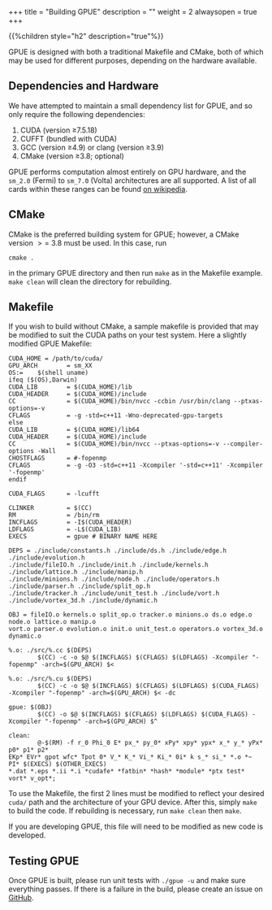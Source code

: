 +++
title = "Building GPUE"
description = ""
weight = 2
alwaysopen = true
+++

{{%children style="h2" description="true"%}}

GPUE is designed with both a traditional Makefile and CMake, both of which may be used for different purposes, depending on the hardware available.

## Dependencies and Hardware

We have attempted to maintain a small dependency list for GPUE, and so only require the following dependencies:

1. CUDA (version $\geq$7.5.18)
2. CUFFT (bundled with CUDA)
3. GCC (version $\geq$4.9) or clang (version $\geq$3.9)
4. CMake (version $\geq$3.8; optional)

GPUE performs computation almost entirely on GPU hardware, and the `sm_2.0` (Fermi) to `sm_7.0` (Volta) architectures are all supported.
A list of all cards within these ranges can be found [on wikipedia](https://en.wikipedia.org/wiki/CUDA#GPUs_supported).

## CMake

CMake is the preferred building system for GPUE; however, a CMake version $>=$ 3.8 must be used.
In this case, run 

```
cmake .
```

in the primary GPUE directory and then run `make` as in the Makefile example.
`make clean` will clean the directory for rebuilding.

## Makefile
If you wish to build without CMake, a sample makefile is provided that may 
be modified to suit the CUDA paths on your test system. Here a slightly 
modified GPUE Makefile:

```
CUDA_HOME = /path/to/cuda/
GPU_ARCH        = sm_XX
OS:=    $(shell uname)
ifeq ($(OS),Darwin)
CUDA_LIB        = $(CUDA_HOME)/lib
CUDA_HEADER     = $(CUDA_HOME)/include
CC              = $(CUDA_HOME)/bin/nvcc -ccbin /usr/bin/clang --ptxas-options=-v
CFLAGS          = -g -std=c++11 -Wno-deprecated-gpu-targets
else
CUDA_LIB        = $(CUDA_HOME)/lib64
CUDA_HEADER     = $(CUDA_HOME)/include
CC              = $(CUDA_HOME)/bin/nvcc --ptxas-options=-v --compiler-options -Wall
CHOSTFLAGS      = #-fopenmp
CFLAGS          = -g -O3 -std=c++11 -Xcompiler '-std=c++11' -Xcompiler '-fopenmp'
endif

CUDA_FLAGS      = -lcufft

CLINKER         = $(CC)
RM              = /bin/rm
INCFLAGS        = -I$(CUDA_HEADER)
LDFLAGS         = -L$(CUDA_LIB)
EXECS           = gpue # BINARY NAME HERE

DEPS = ./include/constants.h ./include/ds.h ./include/edge.h ./include/evolution.h 
./include/fileIO.h ./include/init.h ./include/kernels.h ./include/lattice.h ./include/manip.h
./include/minions.h ./include/node.h ./include/operators.h ./include/parser.h ./include/split_op.h
./include/tracker.h ./include/unit_test.h ./include/vort.h ./include/vortex_3d.h ./include/dynamic.h

OBJ = fileIO.o kernels.o split_op.o tracker.o minions.o ds.o edge.o node.o lattice.o manip.o
vort.o parser.o evolution.o init.o unit_test.o operators.o vortex_3d.o dynamic.o

%.o: ./src/%.cc $(DEPS)
        $(CC) -c -o $@ $(INCFLAGS) $(CFLAGS) $(LDFLAGS) -Xcompiler "-fopenmp" -arch=$(GPU_ARCH) $<

%.o: ./src/%.cu $(DEPS)
        $(CC) -c -o $@ $(INCFLAGS) $(CFLAGS) $(LDFLAGS) $(CUDA_FLAGS) -Xcompiler "-fopenmp" -arch=$(GPU_ARCH) $< -dc

gpue: $(OBJ)
        $(CC) -o $@ $(INCFLAGS) $(CFLAGS) $(LDFLAGS) $(CUDA_FLAGS) -Xcompiler "-fopenmp" -arch=$(GPU_ARCH) $^

clean:
        @-$(RM) -f r_0 Phi_0 E* px_* py_0* xPy* xpy* ypx* x_* y_* yPx* p0* p1* p2*
EKp* EVr* gpot wfc* Tpot 0* V_* K_* Vi_* Ki_* 0i* k s_* si_* *.o *~ PI* $(EXECS) $(OTHER_EXECS)
*.dat *.eps *.ii *.i *cudafe* *fatbin* *hash* *module* *ptx test* vort* v_opt*;
```

To use the Makefile, the first 2 lines must be modified to reflect your desired `cuda/` path and the architecture of your GPU device.
After this, simply `make` to build the code.
If rebuilding is necessary, run `make clean` then `make`.

If you are developing GPUE, this file will need to be modified as new code is developed.

## Testing GPUE

Once GPUE is built, please run unit tests with `./gpue -u` and make sure everything passes.
If there is a failure in the build, please create an issue on [GitHub](https://github.com/GPUE-group/GPUE).

<script type="text/javascript" async
  src="https://cdnjs.cloudflare.com/ajax/libs/mathjax/2.7.4/MathJax.js?config=TeX-MML-AM_CHTML">
</script>
<script type="text/x-mathjax-config">
MathJax.Hub.Config({
  tex2jax: {
    inlineMath: [['$','$'], ['\\(','\\)']],
    displayMath: [['$$','$$'], ['\[','\]']],
    processEscapes: true,
    processEnvironments: true,
    skipTags: ['script', 'noscript', 'style', 'textarea', 'pre','code'],
    TeX: { equationNumbers: { autoNumber: "AMS" },
         extensions: ["AMSmath.js", "AMSsymbols.js"] }
  }
});
</script>

